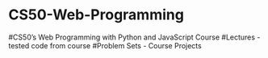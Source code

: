 # CS50-Web-Programming
#CS50’s Web Programming with Python and JavaScript Course
#Lectures - tested code from course
#Problem Sets - Course Projects 
